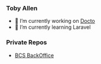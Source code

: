 ### Toby Allen

- 🔭 I’m currently working on [Docto](https://github.com/tobya/docto)
- 🌱 I’m currently learning Laravel

### Private Repos
- [BCS BackOffice ](https://github.com/tobya/bcsStudents_gitp4)

